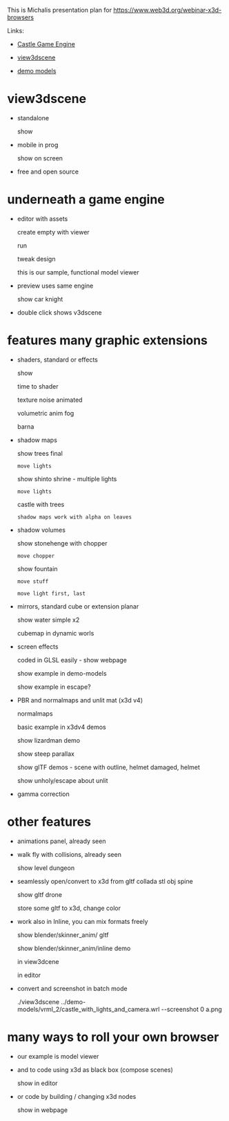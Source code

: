This is Michalis presentation plan for https://www.web3d.org/webinar-x3d-browsers

Links:

- [Castle Game Engine](https://castle-engine.io/)

- [view3dscene](https://castle-engine.io/view3dscene.php)

- [demo models](https://github.com/castle-engine/demo-models)

# view3dscene

- standalone

  show

- mobile in prog

  show on screen

- free and open source

# underneath a game engine

- editor with assets

  create empty with viewer

  run

  tweak design

  this is our sample, functional model viewer

- preview uses same engine

  show car knight

- double click shows v3dscene

# features many graphic extensions

- shaders, standard or effects

  show

    time to shader

    texture noise animated

    volumetric anim fog

    barna

- shadow maps

    show trees final
    
      move lights
      
    show shinto shrine - multiple lights
    
      move lights
      
    castle with trees
    
      shadow maps work with alpha on leaves
      
- shadow volumes

    show stonehenge with chopper
    
      move chopper
      
    show fountain
    
      move stuff
      
      move light first, last
      
- mirrors, standard cube or extension planar

    show water simple x2
    
    cubemap in dynamic worls
    
- screen effects

  coded in GLSL easily - show webpage
  
  show example in demo-models
  
  show example in escape?

- PBR and normalmaps and unlit mat (x3d v4)

  normalmaps
  
    basic example in x3dv4 demos
    
    show lizardman demo
    
    show steep parallax
    
  show glTF demos - scene with outline, helmet damaged, helmet
  
  show unholy/escape about unlit

- gamma correction

# other features

- animations panel, already seen

- walk fly with collisions, already seen

  show level dungeon
  
- seamlessly open/convert to x3d from gltf collada stl obj spine

  show gltf drone
  
  store some gltf to x3d, change color
  
- work also in Inline, you can mix formats freely

  show blender/skinner_anim/ gltf
  
  show blender/skinner_anim/inline demo
  
    in view3dcene
    
    in editor
    
- convert and screenshot in batch mode

  ./view3dscene ../demo-models/vrml_2/castle_with_lights_and_camera.wrl --screenshot 0 a.png

# many ways to roll your own browser

- our example is model viewer

- and to code using x3d as black box (compose scenes)

  show in editor
  
- or code by building / changing x3d nodes

  show in webpage
